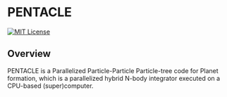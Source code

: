 # PENTACLE

[![MIT License](http://img.shields.io/badge/license-MIT-blue.svg?style=flat)](LICENSE)

Overview
----

PENTACLE is a Parallelized Particle-Particle Particle-tree code for Planet formation, which is a parallelized hybrid N-body integrator executed on a CPU-based (super)computer. 
